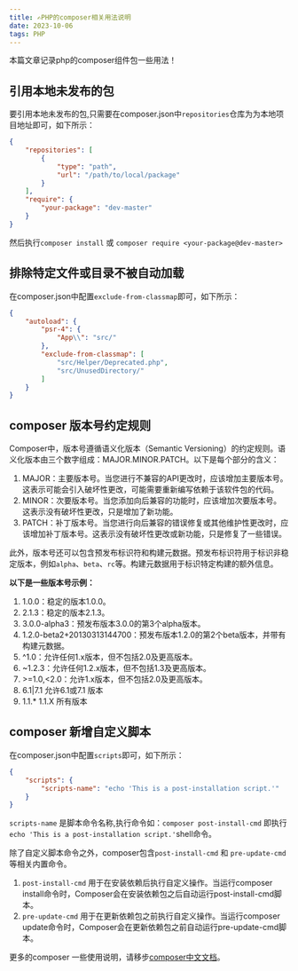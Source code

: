 ```yaml
---
title: ✍PHP的composer相关用法说明
date: 2023-10-06
tags: PHP
---
```


本篇文章记录php的composer组件包一些用法！

## 引用本地未发布的包
要引用本地未发布的包,只需要在composer.json中`repositories`仓库为为本地项目地址即可，如下所示：
```json
{
    "repositories": [
        {
            "type": "path",
            "url": "/path/to/local/package"
        }
    ],
    "require": {
        "your-package": "dev-master"
    }
}
```

然后执行`composer install` 或 `composer require <your-package@dev-master>` 

## 排除特定文件或目录不被自动加载

在composer.json中配置`exclude-from-classmap`即可，如下所示：
```json
{
    "autoload": {
        "psr-4": {
            "App\\": "src/"
        },
        "exclude-from-classmap": [
            "src/Helper/Deprecated.php",
            "src/UnusedDirectory/"
        ]
    }
}
```


## composer 版本号约定规则

Composer中，版本号遵循语义化版本（Semantic Versioning）的约定规则。语义化版本由三个数字组成：MAJOR.MINOR.PATCH。以下是每个部分的含义：

1. MAJOR：主要版本号。当您进行不兼容的API更改时，应该增加主要版本号。这表示可能会引入破坏性更改，可能需要重新编写依赖于该软件包的代码。
2. MINOR：次要版本号。当您添加向后兼容的功能时，应该增加次要版本号。这表示没有破坏性更改，只是增加了新功能。
3. PATCH：补丁版本号。当您进行向后兼容的错误修复或其他维护性更改时，应该增加补丁版本号。这表示没有破坏性更改或新功能，只是修复了一些错误。


此外，版本号还可以包含预发布标识符和构建元数据。预发布标识符用于标识非稳定版本，例如`alpha`、`beta`、`rc`等。构建元数据用于标识特定构建的额外信息。

**以下是一些版本号示例：**

1. 1.0.0：稳定的版本1.0.0。
2. 2.1.3：稳定的版本2.1.3。
3. 3.0.0-alpha3：预发布版本3.0.0的第3个alpha版本。
4. 1.2.0-beta2+20130313144700：预发布版本1.2.0的第2个beta版本，并带有构建元数据。
5. ^1.0：允许任何1.x版本，但不包括2.0及更高版本。
6. ~1.2.3：允许任何1.2.x版本，但不包括1.3及更高版本。
7. \>=1.0,<2.0：允许1.x版本，但不包括2.0及更高版本。
8. 6.1|7.1 允许6.1或7.1 版本
9. 1.1.* 1.1.X 所有版本


## composer 新增自定义脚本

在composer.json中配置`scripts`即可，如下所示：

```json
{
    "scripts": {
        "scripts-name": "echo 'This is a post-installation script.'"
    }
}
```
`scripts-name` 是脚本命令名称,执行命令如：`composer post-install-cmd` 即执行`echo 'This is a post-installation script.'`shell命令。

除了自定义脚本命令之外，composer包含`post-install-cmd` 和 `pre-update-cmd` 等相关内置命令。

1. `post-install-cmd` 用于在安装依赖后执行自定义操作。当运行composer install命令时，Composer会在安装依赖包之后自动运行post-install-cmd脚本。
2. `pre-update-cmd` 用于在更新依赖包之前执行自定义操作。当运行composer update命令时，Composer会在更新依赖包之前自动运行pre-update-cmd脚本。


更多的composer 一些使用说明，请移步[composer中文文档](https://docs.phpcomposer.com/)。